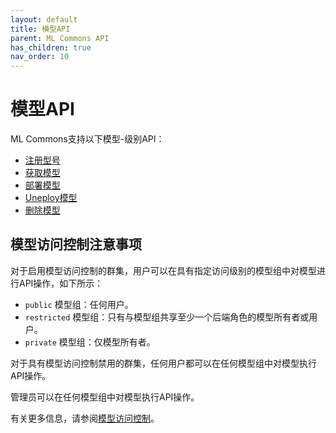 ```yaml
---
layout: default
title: 模型API
parent: ML Commons API
has_children: true
nav_order: 10
---
```


# 模型API

ML Commons支持以下模型-级别API：

- [注册型号]({{site.url}}{{site.baseurl}}/ml-commons-plugin/api/model-apis/register-model/)
- [获取模型]({{site.url}}{{site.baseurl}}/ml-commons-plugin/api/model-apis/get-model/)
- [部署模型]({{site.url}}{{site.baseurl}}/ml-commons-plugin/api/model-apis/deploy-model/)
- [Uneploy模型]({{site.url}}{{site.baseurl}}/ml-commons-plugin/api/model-apis/undeploy-model/)
- [删除模型]({{site.url}}{{site.baseurl}}/ml-commons-plugin/api/model-apis/delete-model/)

## 模型访问控制注意事项

对于启用模型访问控制的群集，用户可以在具有指定访问级别的模型组中对模型进行API操作，如下所示：

- `public` 模型组：任何用户。
- `restricted` 模型组：只有与模型组共享至少一个后端角色的模型所有者或用户。
- `private` 模型组：仅模型所有者。

对于具有模型访问控制禁用的群集，任何用户都可以在任何模型组中对模型执行API操作。

管理员可以在任何模型组中对模型执行API操作。

有关更多信息，请参阅[模型访问控制]({{site.url}}{{site.baseurl}}/ml-commons-plugin/model-access-control/)。

